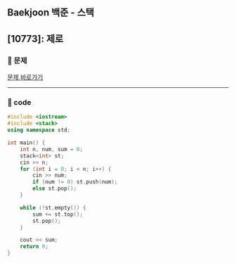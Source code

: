 ## Baekjoon 백준 - 스택

## [10773]: 제로

### 🌴 문제

[문제 바로가기](https://www.acmicpc.net/problem/10773) <br>

---

### 🤠 code

```c++
#include <iostream>
#include <stack>
using namespace std;

int main() {
	int n, num, sum = 0;
	stack<int> st;
	cin >> n;
	for (int i = 0; i < n; i++) {
		cin >> num;
		if (num != 0) st.push(num);
		else st.pop();
	}

	while (!st.empty()) {
		sum += st.top();
		st.pop();
	}

	cout << sum;
	return 0;
}
```
